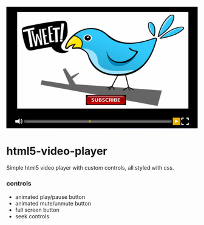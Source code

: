 ![HTML5 VIDEO PLAYER](video.png)
# html5-video-player

Simple html5 video player with custom controls,
all styled with css.

### controls
- animated play/pause button
- animated mute/unmute button
- full screen button
- seek controls
